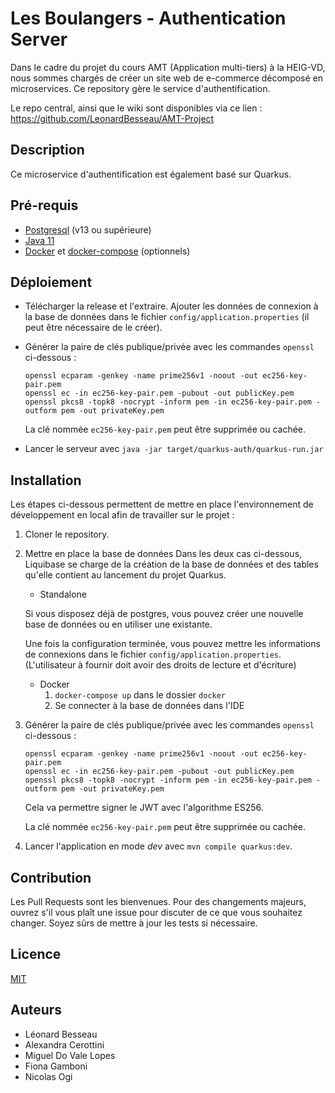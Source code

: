 # Les Boulangers - Authentication Server

Dans le cadre du projet du cours AMT (Application multi-tiers) à la HEIG-VD, nous sommes chargés de créer un site web de e-commerce décomposé en microservices. Ce repository gère le service d'authentification.

Le repo central, ainsi que le wiki sont disponibles via ce lien : https://github.com/LeonardBesseau/AMT-Project 

## Description

Ce microservice d'authentification est également basé sur Quarkus.

## Pré-requis

- [Postgresql](https://www.postgresql.org/download/) (v13 ou supérieure)
- [Java 11](https://adoptopenjdk.net/installation.html)
- [Docker](https://docs.docker.com/get-docker/) et [docker-compose](https://docs.docker.com/compose/install/) (optionnels)

## Déploiement

- Télécharger la release et l'extraire. Ajouter les données de connexion à la base de données dans le fichier `config/application.properties` (il peut être nécessaire de le créer).

- Générer la paire de clés publique/privée avec les commandes `openssl` ci-dessous :

  ```
  openssl ecparam -genkey -name prime256v1 -noout -out ec256-key-pair.pem
  openssl ec -in ec256-key-pair.pem -pubout -out publicKey.pem
  openssl pkcs8 -topk8 -nocrypt -inform pem -in ec256-key-pair.pem -outform pem -out privateKey.pem
  ```

  La clé nommée `ec256-key-pair.pem` peut être supprimée ou cachée.

- Lancer le serveur avec `java -jar target/quarkus-auth/quarkus-run.jar` 


## Installation

Les étapes ci-dessous permettent de mettre en place l'environnement de développement en local afin de travailler sur le projet :

1. Cloner le repository. 

2. Mettre en place la base de données
   Dans les deux cas ci-dessous, Liquibase se charge de la création de la base de données et des tables qu'elle contient au lancement du projet Quarkus.
   
   - Standalone

   Si vous disposez déjà de postgres, vous pouvez créer une nouvelle base de données ou en utiliser une existante.

   Une fois la configuration terminée, vous pouvez mettre les informations de connexions dans le fichier `config/application.properties`. (L'utilisateur à fournir doit avoir des droits de lecture et d'écriture)

   - Docker
     1. `docker-compose up` dans le dossier `docker`
     2. Se connecter à la base de données dans l'IDE

3. Générer la paire de clés publique/privée avec les commandes `openssl` ci-dessous :

   ```
   openssl ecparam -genkey -name prime256v1 -noout -out ec256-key-pair.pem
   openssl ec -in ec256-key-pair.pem -pubout -out publicKey.pem
   openssl pkcs8 -topk8 -nocrypt -inform pem -in ec256-key-pair.pem -outform pem -out privateKey.pem
   ```

   Cela va permettre signer le JWT avec l'algorithme ES256.

   La clé nommée `ec256-key-pair.pem` peut être supprimée ou cachée.

4. Lancer l'application en mode *dev* avec `mvn compile quarkus:dev`.


## Contribution

Les Pull Requests sont les bienvenues. Pour des changements majeurs, ouvrez s'il vous plaît une issue pour discuter de ce que vous souhaitez changer.
Soyez sûrs de mettre à jour les tests si nécessaire.

## Licence

[MIT](https://choosealicense.com/licenses/mit/)

## Auteurs

- Léonard Besseau
- Alexandra Cerottini
- Miguel Do Vale Lopes
- Fiona Gamboni
- Nicolas Ogi
